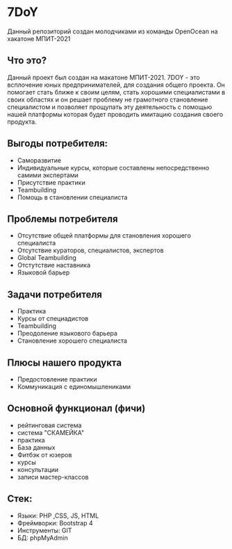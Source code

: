 

# 7DoY
Данный репозиторий создан молодчиками из команды OpenOcean на хакатоне МПИТ-2021

## Что это?

Данный проект был создан на макатоне МПИТ-2021. 7DOY - это всплочение юных предпринимателей, для создания общего проекта. Он помогает стать ближе к своим целям, стать хорошими специалистами в своих областях и он решает проблему не грамотного становление специалистом и позволяет прощупать эту деятельность с помощью нашей платформы	которая будет проводить имитацию создания своего продукта.	

## Выгоды потребителя:
- Саморазвитие
- Индивидуальные курсы, которые составлены непосредственно самими экспертами
- Присутствие практики 
- Teambuilding 
- Помощь в становлении специалиста 

## Проблемы потребителя
- Отсутствие общей платформы для становления хорошего специалиста
- Отсутствие кураторов, специалистов, экспертов
- Global Teambuilding
- Отстутствие наставника
- Языковой барьер


## Задачи потребителя
- Практика
- Курсы от специадистов 
- Teambuilding 
- Преодоление языкового барьера
- Становление хорошего специалиста


## Плюсы нашего продукта
- Предостовление практики
- Коммуникация с единомышлениками 

## Основной функционал (фичи)
- рейтинговая система 
- система "СКАМЕЙКА"
- практика
- База данных
- Фитбэк от юзеров
- курсы
- консультации
- записи мастер-классов

## Стек:
- Языки: PHP ,CSS, JS, HTML
- Фреймворки: Bootstrap 4
- Инструменты: GIT
- БД: phpMyAdmin
